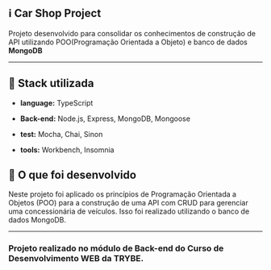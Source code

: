## :information_source: Car Shop Project

Projeto desenvolvido para consolidar os conhecimentos de construção de API utilizando POO(Programação Orientada a Objeto) e banco de dados **MongoDB**

---

## :rocket: Stack utilizada

* **language:** TypeScript

* **Back-end:** Node.js, Express, MongoDB, Mongoose

* **test:** Mocha, Chai, Sinon

* **tools:** Workbench, Insomnia

## :link: O que foi desenvolvido

Neste projeto foi aplicado os princípios de Programação Orientada a Objetos (POO) para a construção de uma API com CRUD para gerenciar uma concessionária de veículos. Isso foi realizado utilizando o banco de dados MongoDB.


---

### Projeto realizado no módulo de Back-end do Curso de Desenvolvimento WEB da TRYBE.
